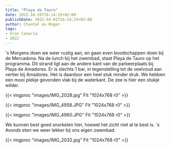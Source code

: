 ```yaml
---
title: "Playa de Tauro"
date: 2022-10-26T16:14:25+02:00
publishDate: 2022-04-01T16:14:25+02:00
author: Chantal en Roger
tags:
- Gran Canaria
- 2022
---
```


's Morgens doen we weer rustig aan, en gaan even boodschappen doen bij de Mercadona. Na de lunch bij het zwembad, staat Playa de Tauro op het programma. Dit strand ligt aan de andere kant van de parkeerplaats bij Playa de Amadores. Er is slechts 1 bar, in tegenstelling tot de veelvoud aan vertier bij Amadores. Het is daardoor een heel stuk minder druk. We hebben een mooi plekje gevonden vlak bij de waterkant. De zee is hier een stukje wilder.

{{< imgproc "images/IMG_2028.jpg" Fit "1024x768 r0" >}}

{{< imgproc "images/IMG_4958.JPG" Fit "1024x768 r0" >}}

{{< imgproc "images/IMG_4960.JPG" Fit "1024x768 r0" >}}

We kunnen best goed snorkelen hier, hoewel het zicht niet al te best is. 's Avonds eten we weer lekker bij ons eigen zwembad.

{{< imgproc "images/IMG_2032.jpg" Fit "1024x768 r0" >}}
